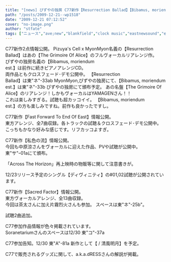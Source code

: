 ```yaml
---
title: "[news] ぴずやの独房 C77新作【Resurrection Ballad】【Bibamus, moriendum est.】情報公開"
path: "/posts/2009-12-21--wp1518"
date: "2009-12-21 07:12:52"
cover: "no-image.png"
author: "stfate"
tags: ["ニュース","ave;new","blankfield","clock music","eastnewsound","eufonius","sound horizon","xl project","ぴずや","みょん","結月そら","葉月ゆら"]
---
```


<style type="text/css">
<!--
p {white-space: pre-wrap};
-->
</style>




C77新作2点情報公開。
Pizuya's Cell x MyonMyon名義の【Resurrection Ballad】はあの【The Grimoire Of Alice】のフルヴォーカルリアレンジ作。
ぴずやの独房名義の【Bibamus, moriendum est.】は前作に続きピアノアレンジCD。
両作品ともクロスフェード･デモ公開中。
【Resurrection Ballad】は東"ネ"-33ab MyonMyon,ぴずやの独房にて、【Bibamus, moriendum est.】は東"ネ"-33b ぴずやの独房にて頒布予定。
あの名盤【The Grimoire Of Alice】のリアレンジ！しかもヴォーカルはYAMAGENさん！！
これは楽しみすぎる。試聴も超カッコイイ。
【Bibamus, moriendum est.】の方も楽しみですね。前作も良かったですし。



C77新作【Fast Forward To End Of East】情報公開。
東方アレンジ、全7曲収録。各トラックの試聴＆クロスフェード･デモ公開中。
こっちもかなり好みな感じです。リフカッコよすぎ。



C77新作【私色の流】情報公開。
今回も中原涼さんをヴォーカルに迎えた作品、PVや試聴が公開中。
東"サ"ｰ01aにて頒布。


「Across The Horizon」再上映時の物販等に関して注意書きが。


12/23リリース予定のシングル【ディヴィニティ】の#01,02試聴が公開されています。


C77新作【Sacred Factor】情報公開。
東方ヴォーカルアレンジ、全13曲収録。
今回は茶太さんに加え片霧烈火さんも参加。
スペースは東"ネ"-25b"。


試聴2曲追加。


C77参加作品情報が色々掲載されています。
Soranetariumさんのスペースは12/30 東"コ"-37a


C77参加告知。12/30 東"A"-81a
新作として【 / 清風明月】を予定。


C77で販売されるグッズに関して、a.k.a.dRESSさんの解説が掲載。